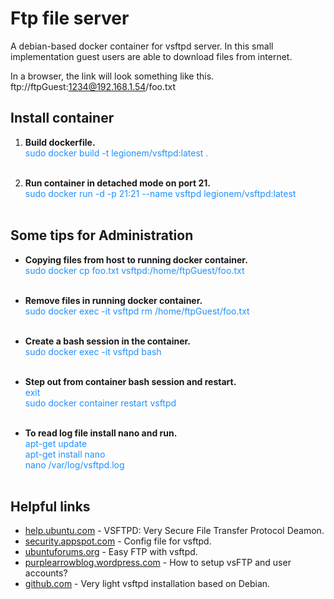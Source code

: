 # Ftp file server
A debian-based docker container for vsftpd server. In this small implementation guest users are able to download files from internet.

In a browser, the link will look something like this. ftp://ftpGuest:1234@192.168.1.54/foo.txt

## Install container

1. <b>Build dockerfile.</b><br />
   <span style="color:DodgerBlue;">
      sudo docker build -t legionem/vsftpd:latest .<br /><br />
   </span>

2. <b>Run container in detached mode on port 21.</b><br />
   <span style="color:DodgerBlue;">
      sudo docker run -d -p 21:21 --name vsftpd legionem/vsftpd:latest<br /><br />
   </span>

## Some tips for Administration

* <b>Copying files from host to running docker container.</b><br />
  <span style="color:DodgerBlue;">
     sudo docker cp foo.txt vsftpd:/home/ftpGuest/foo.txt<br /><br />
  </span>
   
* <b>Remove files in running docker container.</b><br />
  <span style="color:DodgerBlue;">
     sudo docker exec -it vsftpd rm /home/ftpGuest/foo.txt<br /><br />
  </span>
   
* <b>Create a bash session in the container.</b><br />
  <span style="color:DodgerBlue;">
     sudo docker exec -it vsftpd bash<br /><br />
  </span>
   
* <b>Step out from container bash session and restart.</b><br />
  <span style="color:DodgerBlue;">
     exit<br />
     sudo docker container restart vsftpd<br /><br />
  </span>
   
* <b>To read log file install nano and run.</b><br />
  <span style="color:DodgerBlue;">
     apt-get update<br />
     apt-get install nano<br />
     nano /var/log/vsftpd.log<br /><br />
  </span>
  
## Helpful links
* [help.ubuntu.com](https://help.ubuntu.com/community/vsftpd) - VSFTPD: Very Secure File Transfer Protocol Deamon.
* [security.appspot.com](https://security.appspot.com/vsftpd/vsftpd_conf.html) - Config file for vsftpd.
* [ubuntuforums.org](https://ubuntuforums.org/showthread.php?t=518293) - Easy FTP with vsftpd.
* [purplearrowblog.wordpress.com](https://purplearrowblog.wordpress.com/2016/03/11/how-to-setup-vsftp-and-user-accounts/) - How to setup vsFTP and user accounts?
* [github.com](https://github.com/Odiobill/docker.vsftpd) - Very light vsftpd installation based on Debian.